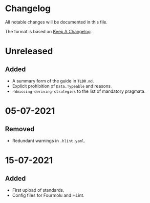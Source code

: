 # Changelog

All notable changes will be documented in this file.

The format is based on [Keep A Changelog](https://keepachangelog.com/en/1.0.0).

# Unreleased

## Added

* A summary form of the guide in `TLDR.md`.
* Explicit prohibition of `Data.Typeable` and reasons.
* `-Wmissing-deriving-strategies` to the list of mandatory pragmata.

# 05-07-2021

## Removed

* Redundant warnings in `.hlint.yaml`.

# 15-07-2021

## Added

* First upload of standards.
* Config files for Fourmolu and HLint.

